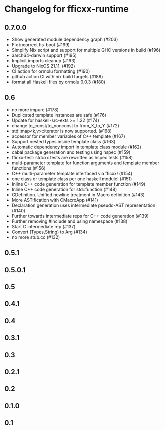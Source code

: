 # Changelog for fficxx-runtime

## 0.7.0.0

- Show generated module dependency graph (#203)
- Fix incorrect hs-boot (#199)
- Simplify Nix script and support for multiple GHC versions in build (#196)
- aarch64-darwin support (#195)
- Implicit imports cleanup (#193)
- Upgrade to NixOS 21.11. (#192)
- CI action for ormolu formatting (#190)
- github action CI with nix build targets (#189)
- format all Haskell files by ormolu 0.0.3 (#180)


## 0.6

- no more impure <nixpkgs> (#178)
- Duplicated template instances are safe (#176)
- Update for haskell-src-exts >= 1.22 (#174)
- change to_const/to_nonconst to from_X_to_Y (#172)
- std::map<k,v>::iterator is now supported. (#168)
- accessor for member variables of C++ template (#167)
- Support nested types inside template class (#163)
- Automatic dependency import in template class module (#162)
- cabal package generation and testing using hspec (#159)
- fficxx-test: stdcxx tests are rewritten as hspec tests (#158)
- multi-parameter template for function arguments and template member functions (#156)
- C++ multi-parameter template interfaced via fficxx! (#154)
- one class or template class per one haskell module! (#151)
- Inline C++ code generation for template member function (#149)
- Inline C++ code generation for std::function (#148)
- CDefinition. Unified newline treatment in Macro definition (#143)
- More ASTification with CMacroApp (#141)
- Declaration generation uses intermediate pseudo-AST representation (#140)
- Further towards intermediate reps for C++ code generation (#139)
- Further removing #include and using namespace (#138)
- Start C intermediate rep (#137)
- Convert (Types,String) to Arg (#134)
- no more stub.cc (#132)

## 0.5.1

## 0.5.0.1

## 0.5

## 0.4.1

## 0.4

## 0.3.1

## 0.3

## 0.2.1

## 0.2

## 0.1.0

## 0.1
